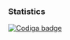 ### Statistics
<a href="https://app.codiga.io/public/user/github/iiAhmedYT">
   <img src="https://app.codiga.io/public/badge/user/github/iiAhmedYT" alt="Codiga badge" />
</a>

